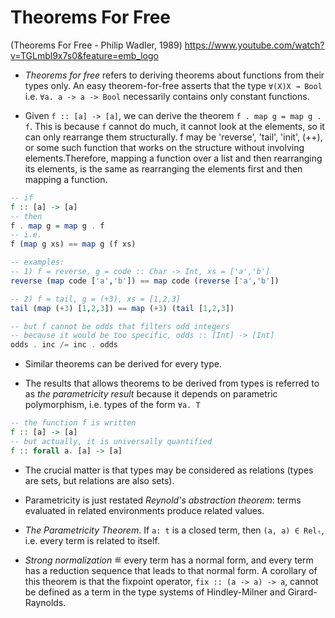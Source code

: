 # Theorems For Free
(Theorems For Free - Philip Wadler, 1989)
https://www.youtube.com/watch?v=TGLmbl9x7s0&feature=emb_logo


* *Theorems for free* refers to deriving theorems about functions from their types only. An easy theorem-for-free asserts that the type `∀(X)X → Bool` i.e. `∀a. a -> a -> Bool` necessarily contains only constant functions.

* Given `f :: [a] -> [a]`, we can derive the theorem `f . map g = map g . f`. This is because `f` cannot do much, it cannot look at the elements, so it can only rearrange them structurally. f may be 'reverse', 'tail', 'init', (++), or some such function that works on the structure without involving elements.Therefore, mapping a function over a list and then rearranging its elements, is the same as rearranging the elements first and then mapping a function.

```hs
-- if
f :: [a] -> [a]
-- then
f . map g = map g . f
-- i.e.
f (map g xs) == map g (f xs)

-- examples:
-- 1) f = reverse, g = code :: Char -> Int, xs = ['a','b']
reverse (map code ['a','b']) == map code (reverse ['a','b'])

-- 2) f = tail, g = (+3), xs = [1,2,3]
tail (map (+3) [1,2,3]) == map (+3) (tail [1,2,3])

-- but f cannot be odds that filters odd integers
-- because it would be too specific, odds :: [Int] -> [Int]
odds . inc /= inc . odds
```

* Similar theorems can be derived for every type.

* The results that allows theorems to be derived from types is referred to as *the parametricity result* because it depends on parametric polymorphism, i.e. types of the form `∀a. T`

```hs
-- the function f is written
f :: [a] -> [a]
-- but actually, it is universally quantified
f :: forall a. [a] -> [a]
```

* The crucial matter is that types may be considered as relations (types are sets, but relations are also sets).

* Parametricity is just restated *Reynold's abstraction theorem*: 
terms evaluated in related environments produce related values.

* *The Parametricity Theorem*. If `a: t` is a closed term, 
then `(a, a) ∈ Relₜ`, i.e. every term is related to itself.

* *Strong normalization* ≝ every term has a normal form, and every term has a reduction sequence that leads to that normal form. A corollary of this theorem is that the fixpoint operator, `fix :: (a -> a) -> a`, cannot be defined as a term in the type systems of Hindley-Milner and Girard-Raynolds.
